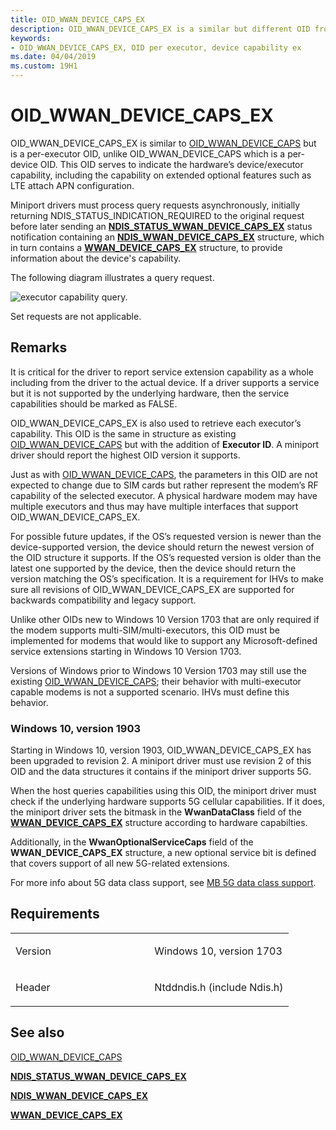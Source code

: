 ```yaml
---
title: OID_WWAN_DEVICE_CAPS_EX
description: OID_WWAN_DEVICE_CAPS_EX is a similar but different OID from OID_WWAN_DEVICE_CAPS.
keywords:
- OID_WWAN_DEVICE_CAPS_EX, OID per executor, device capability ex
ms.date: 04/04/2019
ms.custom: 19H1
---
```


# OID\_WWAN\_DEVICE\_CAPS\_EX


OID\_WWAN\_DEVICE\_CAPS\_EX is similar to [OID\_WWAN\_DEVICE\_CAPS](oid-wwan-device-caps.md) but is a per-executor OID, unlike OID_WWAN_DEVICE_CAPS which is a per-device OID. This OID serves to indicate the hardware’s device/executor capability, including the capability on extended optional features such as LTE attach APN configuration.

Miniport drivers must process query requests asynchronously, initially returning NDIS\_STATUS\_INDICATION\_REQUIRED to the original request before later sending an [**NDIS\_STATUS\_WWAN\_DEVICE\_CAPS\_EX**](./ndis-status-wwan-device-caps-ex.md) status notification containing an [**NDIS\_WWAN\_DEVICE\_CAPS\_EX**](/windows-hardware/drivers/ddi/ndiswwan/ns-ndiswwan-_ndis_wwan_device_caps_ex) structure, which in turn contains a [**WWAN\_DEVICE\_CAPS\_EX**](/windows-hardware/drivers/ddi/wwan/ns-wwan-_wwan_device_caps_ex) structure, to provide information about the device's capability.

The following diagram illustrates a query request.

![executor capability query.](images/multi-SIM_6_executorCapabilityQuery.png)

Set requests are not applicable.

## Remarks

It is critical for the driver to report service extension capability as a whole including from the driver to the actual device. If a driver supports a service but it is not supported by the underlying hardware, then the service capabilities should be marked as FALSE.

OID\_WWAN\_DEVICE\_CAPS\_EX is also used to retrieve each executor’s capability. This OID is the same in structure as existing [OID\_WWAN\_DEVICE\_CAPS](oid-wwan-device-caps.md) but with the addition of **Executor ID**. A miniport driver should report the highest OID version it supports.

Just as with [OID\_WWAN\_DEVICE\_CAPS](oid-wwan-device-caps.md), the parameters in this OID are not expected to change due to SIM cards but rather represent the modem’s RF capability of the selected executor. A physical hardware modem may have multiple executors and thus may have multiple interfaces that support OID\_WWAN\_DEVICE\_CAPS\_EX.

For possible future updates, if the OS’s requested version is newer than the device-supported version, the device should return the newest version of the OID structure it supports. If the OS’s requested version is older than the latest one supported by the device, then the device should return the version matching the OS’s specification. It is a requirement for IHVs to make sure all revisions of OID\_WWAN\_DEVICE\_CAPS\_EX are supported for backwards compatibility and legacy support.

Unlike other OIDs new to Windows 10 Version 1703 that are only required if the modem supports multi-SIM/multi-executors, this OID must be implemented for modems that would like to support any Microsoft-defined service extensions starting in Windows 10 Version 1703.

Versions of Windows prior to Windows 10 Version 1703 may still use the existing [OID\_WWAN\_DEVICE\_CAPS](oid-wwan-device-caps.md); their behavior with multi-executor capable modems is not a supported scenario. IHVs must define this behavior.

### Windows 10, version 1903

Starting in Windows 10, version 1903, OID_WWAN_DEVICE_CAPS_EX has been upgraded to revision 2. A miniport driver must use revision 2 of this OID and the data structures it contains if the miniport driver supports 5G.

When the host queries capabilities using this OID, the miniport driver must check if the underlying hardware supports 5G cellular capabilities. If it does, the miniport driver sets the bitmask in the **WwanDataClass** field of the [**WWAN_DEVICE_CAPS_EX**](/windows-hardware/drivers/ddi/wwan/ns-wwan-_wwan_device_caps_ex) structure according to hardware capabilties.

Additionally, in the **WwanOptionalServiceCaps** field of the **WWAN_DEVICE_CAPS_EX** structure, a new optional service bit is defined that covers support of all new 5G-related extensions.

For more info about 5G data class support, see [MB 5G data class support](./mb-5g-operations-overview.md).

## Requirements

<table>
<colgroup>
<col width="50%" />
<col width="50%" />
</colgroup>
<tbody>
<tr class="odd">
<td><p>Version</p></td>
<td><p>Windows 10, version 1703</p></td>
</tr>
<tr class="even">
<td><p>Header</p></td>
<td>Ntddndis.h (include Ndis.h)</td>
</tr>
</tbody>
</table>

## See also


[OID\_WWAN\_DEVICE\_CAPS](oid-wwan-device-caps.md)

[**NDIS\_STATUS\_WWAN\_DEVICE\_CAPS\_EX**](./ndis-status-wwan-device-caps-ex.md)

[**NDIS\_WWAN\_DEVICE\_CAPS\_EX**](/windows-hardware/drivers/ddi/ndiswwan/ns-ndiswwan-_ndis_wwan_device_caps_ex)

[**WWAN\_DEVICE\_CAPS\_EX**](/windows-hardware/drivers/ddi/wwan/ns-wwan-_wwan_device_caps_ex)
